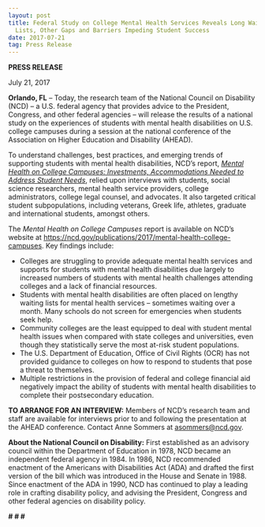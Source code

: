 ```yaml
---
layout: post
title: Federal Study on College Mental Health Services Reveals Long Waiting
  Lists, Other Gaps and Barriers Impeding Student Success
date: 2017-07-21
tag: Press Release
---
```

**PRESS RELEASE**

July 21, 2017

**Orlando, FL** – Today, the research team of the National Council on Disability (NCD) – a U.S. federal agency that provides advice to the President, Congress, and other federal agencies – will release the results of a national study on the experiences of students with mental health disabilities on U.S. college campuses during a session at the national conference of the Association on Higher Education and Disability (AHEAD).

To understand challenges, best practices, and emerging trends of supporting students with mental health disabilities, NCD’s report, *[Mental Health on College Campuses: Investments, Accommodations Needed to Address Student Needs](https://ncd.gov/publications/2017/mental-health-college-campuses)*, relied upon interviews with students, social science researchers, mental health service providers, college administrators, college legal counsel, and advocates. It also targeted critical student subpopulations, including veterans, Greek life, athletes, graduate and international students, amongst others.

The *Mental Health on College Campuses* report is available on NCD’s website at <https://ncd.gov/publications/2017/mental-health-college-campuses>. Key findings include:

* Colleges are struggling to provide adequate mental health services and supports for students with mental health disabilities due largely to increased numbers of students with mental health challenges attending colleges and a lack of financial resources. 
* Students with mental health disabilities are often placed on lengthy waiting lists for mental health services – sometimes waiting over a month. Many schools do not screen for emergencies when students seek help. 
* Community colleges are the least equipped to deal with student mental health issues when compared with state colleges and universities, even though they statistically serve the most at-risk student populations. 
* The U.S. Department of Education, Office of Civil Rights (OCR) has not provided guidance to colleges on how to respond to students that pose a threat to themselves. 
* Multiple restrictions in the provision of federal and college financial aid negatively impact the ability of students with mental health disabilities to complete their postsecondary education.

**TO ARRANGE FOR AN INTERVIEW:** Members of NCD’s research team and staff are available for interviews prior to and following the presentation at the AHEAD conference. Contact Anne Sommers at [asommers@ncd.gov](mailto:asommers@ncd.gov).

**About the National Council on Disability:** First established as an advisory council within the Department of Education in 1978, NCD became an independent federal agency in 1984. In 1986, NCD recommended enactment of the Americans with Disabilities Act (ADA) and drafted the first version of the bill which was introduced in the House and Senate in 1988. Since enactment of the ADA in 1990, NCD has continued to play a leading role in crafting disability policy, and advising the President, Congress and other federal agencies on disability policy.

**\# # #**